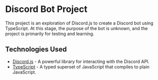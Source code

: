 # Discord Bot Project

This project is an exploration of Discord.js to create a Discord bot using TypeScript. At this stage, the purpose of the bot is unknown, and the project is primarily for testing and learning.

## Technologies Used

- [Discord.js](https://discord.js.org/) - A powerful library for interacting with the Discord API.
- [TypeScript](https://www.typescriptlang.org/) - A typed superset of JavaScript that compiles to plain JavaScript.
